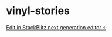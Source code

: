 # vinyl-stories

[Edit in StackBlitz next generation editor ⚡️](https://stackblitz.com/~/github.com/rynnxrz/vinyl-stories)